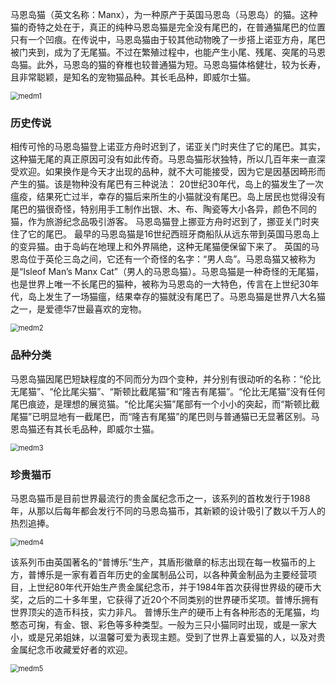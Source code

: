 马恩岛猫（英文名称：Manx），为一种原产于英国马恩岛（马恩岛）的猫。这种猫的奇特之处在于，真正的纯种马恩岛猫是完全没有尾巴的，在普通猫尾巴的位置只有一个凹痕。在传说中，马恩岛猫由于较其他动物晚了一步搭上诺亚方舟，尾巴被门夹到，成为了无尾猫。不过在繁殖过程中，也能产生小尾、残尾、突尾的马恩岛猫。此外，马恩岛的猫的脊椎也较普通猫为短。马恩岛猫体格健壮，较为长寿，且非常聪颖，是知名的宠物猫品种。其长毛品种，即威尔士猫。

<img src="https://cdn.jsdelivr.net/gh/six3git/six3git.github.com/images/medm1.jpg" alt="medm1" style="zoom:80%;" />



### 历史传说

相传可怜的马恩岛猫登上诺亚方舟时迟到了，诺亚关门时夹住了它的尾巴。其实，这种猫无尾的真正原因可没有如此传奇。马恩岛猫形状独特，所以几百年来一直深受欢迎。如果换作是今天才出现的品种，就不大可能接受，因为它是因基因畸形而产生的猫。该是物种没有尾巴有三种说法：
20世纪30年代，岛上的猫发生了一次瘟疫，结果死亡过半，幸存的猫后来所生的小猫就没有尾巴。岛上居民也觉得没有尾巴的猫很奇怪，特别用手工制作出银、木、布、陶瓷等大小各异，颜色不同的猫，作为旅游纪念品吸引游客。
马恩岛猫登上挪亚方舟时迟到了，挪亚关门时夹住了它的尾巴。
最早的马恩岛猫是16世纪西班牙商船队从远东带到英国马恩岛上的变异猫。由于岛屿在地理上和外界隔绝，这种无尾猫便保留下来了。
英国的马恩岛位于英伦三岛之间，它还有一个奇怪的名字：“男人岛”。马恩岛猫又被称为是“Isleof Man’s Manx Cat”（男人的马恩岛猫）。马恩岛猫是一种奇怪的无尾猫，也是世界上唯一不长尾巴的猫种，被称为马恩岛的一大特色，传言在上世纪30年代，岛上发生了一场猫瘟，结果幸存的猫就没有尾巴了。马恩岛猫是世界八大名猫之一，是爱德华7世最喜欢的宠物。

<img src="https://cdn.jsdelivr.net/gh/six3git/six3git.github.com/images/medm2.jpg" alt="medm2" style="zoom:80%;" />



### 品种分类

马恩岛猫因尾巴短缺程度的不同而分为四个变种，并分别有很动听的名称：“伦比无尾猫”、“伦比尾尖猫”、“斯顿比截尾猫”和“隆吉有尾猫”。“伦比无尾猫”没有任何尾巴痕迹，是理想的展览猫。“伦比尾尖猫”尾部有一个小小的突起，而“斯顿比截尾猫”已明显地有一截尾巴，而“隆吉有尾猫”的尾巴则与普通猫已无显著区别。马恩岛猫还有其长毛品种，即威尔士猫。

<img src="https://cdn.jsdelivr.net/gh/six3git/six3git.github.com/images/medm3.jpg" alt="medm3" style="zoom:80%;" />



### 珍贵猫币

马恩岛猫币是目前世界最流行的贵金属纪念币之一，该系列的首枚发行于1988年，从那以后每年都会发行不同的马恩岛猫币，其新颖的设计吸引了数以千万人的热烈追捧。

<img src="https://cdn.jsdelivr.net/gh/six3git/six3git.github.com/images/medm4.jpg" alt="medm4" style="zoom:80%;" />

该系列币由英国著名的“普博乐”生产，其盾形徽章的标志出现在每一枚猫币的上方，普博乐是一家有着百年历史的金属制品公司，以各种黄金制品为主要经营项目，上世纪80年代开始生产贵金属纪念币，并于1984年首次获得世界级的硬币大奖，之后的二十多年里，它获得了近20个不同类别的世界硬币奖项。普博乐拥有世界顶尖的造币科技，实力非凡。
普博乐生产的硬币上有各种形态的无尾猫，均憨态可掬，有金、银、彩色等多种类型。一般为三只小猫同时出现，或是一家大小，或是兄弟姐妹，以温馨可爱为表现主题。受到了世界上喜爱猫的人，以及对贵金属纪念币收藏爱好者的欢迎。

<img src="https://cdn.jsdelivr.net/gh/six3git/six3git.github.com/images/medm5.jpg" alt="medm5" style="zoom:80%;" />
